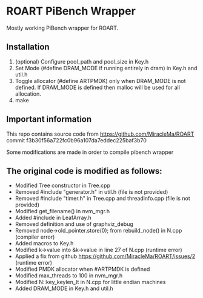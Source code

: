 # ROART PiBench Wrapper

Mostly working PiBench wrapper for ROART.

## Installation
1. (optional) Configure pool_path and pool_size in Key.h
2. Set Mode (#define DRAM_MODE if running entirely in dram) in Key.h and util.h
3. Toggle allocator (#define ARTPMDK) only when DRAM_MODE is not defined.
If DRAM_MODE is defined then malloc will be used for all allocation.
4. make


## Important information
This repo contains source code from https://github.com/MiracleMa/ROART 
commit f3b30f56a722fc0b96a107da7eddec225baf3b70

Some modifications are made in order to compile pibench wrapper

## The original code is modified as follows:
* Modified Tree constructor in Tree.cpp
* Removed #include "generator.h" in util.h (file is not provided)
* Removed #include "timer.h" in Tree.cpp and threadinfo.cpp (file is not provided)
* Modified get_filename() in nvm_mgr.h
* Added #include <map> in LeafArray.h
* Removed definition and use of graphviz_debug 
* Removed node->old_pointer.store(0); from rebuild_node() in N.cpp (compiler error)
* Added macros to Key.h
* Modified k->value into &k->value in line 27 of N.cpp (runtime error)
* Applied a fix from github https://github.com/MiracleMa/ROART/issues/2 (runtime error)
* Modified PMDK allocator when #ARTPMDK is defined
* Modified max_threads to 100 in nvm_mgr.h
* Modified N::key_keylen_lt in N.cpp for little endian machines
* Added DRAM_MODE in Key.h and util.h

